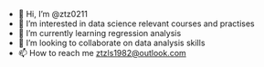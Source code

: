 - 👋 Hi, I’m @ztz0211
- 👀 I’m interested in data science relevant courses and practises
- 🌱 I’m currently learning regression analysis
- 💞️ I’m looking to collaborate on data analysis skills
- 📫 How to reach me ztzls1982@outlook.com

<!---
ztz0211/ztz0211 is a ✨ special ✨ repository because its `README.md` (this file) appears on your GitHub profile.
You can click the Preview link to take a look at your changes.
--->
